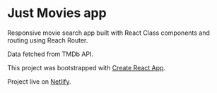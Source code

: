 # Just Movies app

Responsive movie search app built with React Class components and routing using Reach Router.

Data fetched from TMDb API.

This project was bootstrapped with [Create React App](https://github.com/facebook/create-react-app).

Project live on [Netlify](https://just-movies.netlify.app/).



